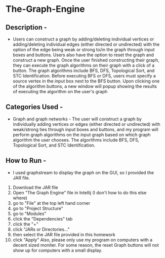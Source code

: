 # The-Graph-Engine

## Description -
- Users can construct a graph by adding/deleting individual vertices or adding/deleting individual edges (either directed or undirected)
  with the option of the edge being weak or strong to/in the graph through input boxes and buttons. Users also have the option to reset
  the graph and construct a new graph. Once the user finished constructing their graph, they can execute the graph algorithms on their 
  graph with a click of a button. The graph algorithms include BFS, DFS, Topological Sort, and STC Identification. Before executing BFS 
  or DFS, users must specify a source vertex in the input box next to the BFS button. Upon clicking one of the algorithm buttons, a new 
 window will popup showing the results of executing the algorithm on the user's graph

## Categories Used -
- Graph and graph networks - 
	The user will construct a graph by individually adding vertices or edges (either directed or undirected) with weak/strong ties
	through input boxes and buttons, and my program will perform graph algorithms on the input graph based on which graph algorithm 
	the user chooses. The algorithms include BFS, DFS, Topological Sort, and STC Identification.

## How to Run - 
- I used graphstream to display the graph on the GUI, so I provided the JAR file. 
1) Download the JAR file
2) Open "The Graph Engine" file in Intellij (I don't how to do this else where)
3) go to "File" at the top left hand corner
4) go to "Project Structure"
5) go to "Modules"
6) click the "Dependencies" tab
7) click the "+"
8) click "JARs or Directories..."
9) then select the JAR file provided in this homework
10) click "Apply"
Also, please only use my program on computers with a decent sized moniter. For some reason, the reset Graph buttons will not show up
for computers with a small display. 
